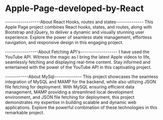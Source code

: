 # Apple-Page-developed-by-React

------------------About React Hooks, routes and states--------------
This Apple Page project combines React hooks, states, and routes, along with Bootstrap and jQuery, to deliver a dynamic and visually stunning user experience. Explore the power of seamless state management, effortless navigation, and responsive design in this engaging project.

 -----------------About Fetching API's-------------------
I have used the YouTube API. Witness the magic as I bring the latest Apple videos to life, seamlessly fetching and displaying real-time content. Stay informed and entertained with the power of the YouTube API in this captivating project.

------------About MySql--------------
This project showcases the seamless integration of MySQL and MAMP for the backend, while also utilizing JSON file fetching for deployment. With MySQL ensuring efficient data management, MAMP providing a streamlined local development environment, and JSON file fetching for deployment, this project demonstrates my expertise in building scalable and dynamic web applications. Explore the powerful combination of these technologies in this remarkable project.
